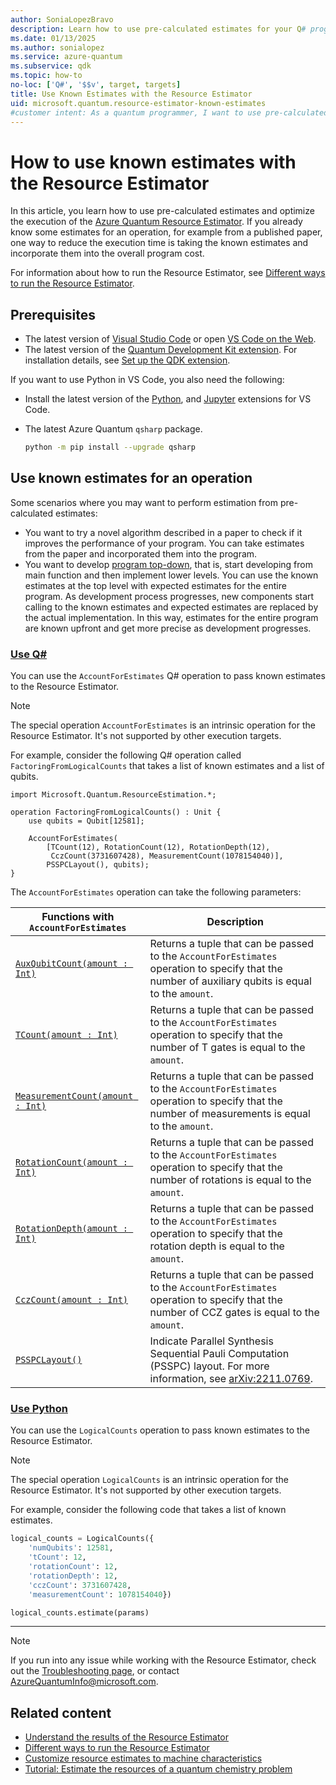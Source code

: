 ```yaml
---
author: SoniaLopezBravo
description: Learn how to use pre-calculated estimates for your Q# programs with the Azure Quantum Resource Estimator.
ms.date: 01/13/2025
ms.author: sonialopez
ms.service: azure-quantum
ms.subservice: qdk
ms.topic: how-to
no-loc: ['Q#', '$$v', target, targets]
title: Use Known Estimates with the Resource Estimator
uid: microsoft.quantum.resource-estimator-known-estimates
#customer intent: As a quantum programmer, I want to use pre-calculated estimates. 
---
```


# How to use known estimates with the Resource Estimator

In this article, you learn how to use pre-calculated estimates and optimize the execution of the [Azure Quantum Resource Estimator](xref:microsoft.quantum.overview.intro-resource-estimator). If you already know some estimates for an operation, for example from a published paper, one way to reduce the execution time is taking the known estimates and incorporate them into the overall program cost.

For information about how to run the Resource Estimator, see [Different ways to run the Resource Estimator](xref:microsoft.quantum.submit-resource-estimation-jobs).

## Prerequisites

- The latest version of [Visual Studio Code](https://code.visualstudio.com/download) or open [VS Code on the Web](https://vscode.dev/quantum).
- The latest version of the [Quantum Development Kit extension](https://marketplace.visualstudio.com/items?itemName=quantum.qsharp-lang-vscode). For installation details, see [Set up the QDK extension](xref:microsoft.quantum.install-qdk.overview).

If you want to use Python in VS Code, you also need the following:

- Install the latest version of the [Python](https://marketplace.visualstudio.com/items?itemName=ms-python.python), and [Jupyter](https://marketplace.visualstudio.com/items?itemName=ms-toolsai.jupyter) extensions for VS Code.
- The latest Azure Quantum `qsharp` package.  

    ```bash
    python -m pip install --upgrade qsharp 
    ```

## Use known estimates for an operation

Some scenarios where you may want to perform estimation from pre-calculated estimates:

- You want to try a novel algorithm described in a paper to check if it improves the performance of your program. You can take estimates from the paper and incorporated them into the program.
- You want to develop [program top-down](https://en.wikipedia.org/wiki/Top-down_and_bottom-up_design#Programming), that is, start developing from main function and then implement lower levels. You can use the known estimates at the top level with expected estimates for the entire program. As development process progresses, new components start calling to the known estimates and expected estimates are replaced by the actual implementation. In this way, estimates for the entire program are known upfront and get more precise as development progresses.

### [Use Q#](#tab/tabid-known-estimates-qsharp)

You can use the `AccountForEstimates` Q# operation to pass known estimates to the Resource Estimator.

> [!NOTE]
> The special operation `AccountForEstimates` is an intrinsic operation for the Resource Estimator. It's not supported by other execution targets.

For example, consider the following Q# operation called `FactoringFromLogicalCounts` that takes a list of known estimates and a list of qubits.

```qsharp
import Microsoft.Quantum.ResourceEstimation.*;

operation FactoringFromLogicalCounts() : Unit {
    use qubits = Qubit[12581];

    AccountForEstimates(
        [TCount(12), RotationCount(12), RotationDepth(12),
         CczCount(3731607428), MeasurementCount(1078154040)],
        PSSPCLayout(), qubits);
}
```

The `AccountForEstimates` operation can take the following parameters:

|Functions with `AccountForEstimates`| Description|
|---|---|
|[`AuxQubitCount(amount : Int)`](xref:Qdk.Std.ResourceEstimation.AuxQubitCount)| Returns a tuple that can be passed to the `AccountForEstimates` operation to specify that the number of auxiliary qubits is equal to the `amount`.|
|[`TCount(amount : Int)`](xref:Qdk.Std.ResourceEstimation.TCount)|Returns a tuple that can be passed to the `AccountForEstimates` operation to specify that the number of T gates is equal to the `amount`.|
|[`MeasurementCount(amount : Int)`](xref:Qdk.Std.ResourceEstimation.MeasurementCount)|Returns a tuple that can be passed to the `AccountForEstimates` operation to specify that the number of measurements is equal to the `amount`.|
|[`RotationCount(amount : Int)`](xref:Qdk.Std.ResourceEstimation.RotationCount)|Returns a tuple that can be passed to the `AccountForEstimates` operation to specify that the number of rotations is equal to the `amount`.|
|[`RotationDepth(amount : Int)`](xref:Qdk.Std.ResourceEstimation.RotationDepth)|Returns a tuple that can be passed to the `AccountForEstimates` operation to specify that the rotation depth is equal to the `amount`.|
|[`CczCount(amount : Int)`](xref:Qdk.Std.ResourceEstimation.CczCount)|Returns a tuple that can be passed to the `AccountForEstimates` operation to specify that the number of CCZ gates is equal to the `amount`.|
|[`PSSPCLayout()`](xref:Qdk.Std.ResourceEstimation.PSSPCLayout)| Indicate Parallel Synthesis Sequential Pauli Computation (PSSPC) layout. For more information, see [arXiv:2211.0769](https://arxiv.org/pdf/2211.07629.pdf).|

### [Use Python](#tab/tabid-known-estimates-python)

You can use the `LogicalCounts` operation to pass known estimates to the Resource Estimator.

> [!NOTE]
> The special operation `LogicalCounts` is an intrinsic operation for the Resource Estimator. It's not supported by other execution targets.

For example, consider the following code that takes a list of known estimates.

```python
logical_counts = LogicalCounts({
    'numQubits': 12581,
    'tCount': 12,
    'rotationCount': 12,
    'rotationDepth': 12,
    'cczCount': 3731607428,
    'measurementCount': 1078154040})

logical_counts.estimate(params)
```

***

> [!NOTE]
> If you run into any issue while working with the Resource Estimator, check out the [Troubleshooting page](xref:microsoft.quantum.azure.common-issues#azure-quantum-resource-estimator), or contact [AzureQuantumInfo@microsoft.com](mailto:AzureQuantumInfo@microsoft.com).

## Related content

- [Understand the results of the Resource Estimator](xref:microsoft.quantum.overview.resources-estimator-output.data)
- [Different ways to run the Resource Estimator](xref:microsoft.quantum.submit-resource-estimation-jobs)
- [Customize resource estimates to machine characteristics](xref:microsoft.quantum.overview.resources-estimator)
- [Tutorial: Estimate the resources of a quantum chemistry problem](xref:microsoft.quantum.tutorial.resource-estimator.chemistry)